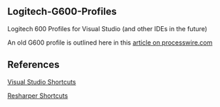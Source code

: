 ## Logitech-G600-Profiles
Logitech 600 Profiles for Visual Studio (and other IDEs in the future)

An old G600 profile is outlined here in this [article on processwire.com](https://processwire.com/talk/topic/345-need-a-new-mouse/?do=findComment&comment=165396)


## References
[Visual Studio Shortcuts](https://docs.microsoft.com/en-us/visualstudio/ide/productivity-shortcuts?view=vs-2019)

[Resharper Shortcuts](https://www.jetbrains.com/help/resharper/Reference__Keyboard_Shortcuts.html)
